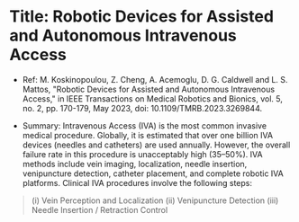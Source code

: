 <h1 id="title-robotic-devices-for-assisted-and-autonomous-intravenous-access"><strong>Title: Robotic Devices for Assisted and Autonomous Intravenous Access</strong></h1>
<ul>
<li><p>Ref: M. Koskinopoulou, Z. Cheng, A. Acemoglu, D. G. Caldwell and L. S. Mattos, &quot;Robotic Devices for Assisted and Autonomous Intravenous Access,&quot; in IEEE Transactions on Medical Robotics and Bionics, vol. 5, no. 2, pp. 170-179, May 2023, doi: 10.1109/TMRB.2023.3269844.</p>
</li>
<li><p>Summary: Intravenous Access (IVA) is the most common invasive medical procedure. Globally, it is estimated that over one billion IVA devices (needles and catheters) are used annually. However, the overall failure rate in this procedure is unacceptably high (35–50%). IVA methods include vein imaging, localization, needle insertion, venipuncture detection, catheter placement, and complete robotic IVA platforms. Clinical IVA procedures involve the following steps:</p>
</li>
</ul>
<blockquote>
<p>(i) Vein Perception and Localization
(ii) Venipuncture Detection
(iii) Needle Insertion / Retraction Control</p>
</blockquote>